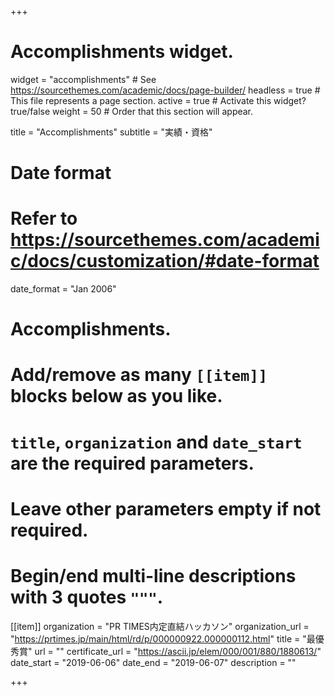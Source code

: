 +++
# Accomplishments widget.
widget = "accomplishments"  # See https://sourcethemes.com/academic/docs/page-builder/
headless = true  # This file represents a page section.
active = true  # Activate this widget? true/false
weight = 50  # Order that this section will appear.

title = "Accomplish&shy;ments"
subtitle = "実績・資格"

# Date format
#   Refer to https://sourcethemes.com/academic/docs/customization/#date-format
date_format = "Jan 2006"

# Accomplishments.
#   Add/remove as many `[[item]]` blocks below as you like.
#   `title`, `organization` and `date_start` are the required parameters.
#   Leave other parameters empty if not required.
#   Begin/end multi-line descriptions with 3 quotes `"""`.

[[item]]
  organization = "PR TIMES内定直結ハッカソン"
  organization_url = "https://prtimes.jp/main/html/rd/p/000000922.000000112.html"
  title = "最優秀賞"
  url = ""
  certificate_url = "https://ascii.jp/elem/000/001/880/1880613/"
  date_start = "2019-06-06"
  date_end = "2019-06-07"
  description = ""

+++
